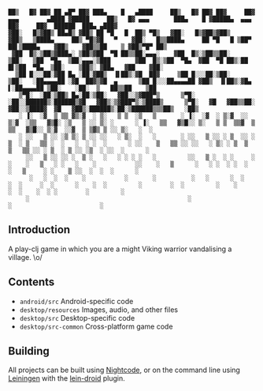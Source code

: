 ```
██▒   █▓ ██▓ ██ ▄█▀ ██▓ ███▄    █   ▄████     ██▒   █▓ ██▓ ██▓     ██▓    ▄▄▄        ▄████ ▓█████     ██▒   █▓ ▄▄▄       ███▄    █ ▓█████▄  ▄▄▄       ██▓     ██▓  ██████  ███▄ ▄███▓
▓██░   █▒▓██▒ ██▄█▒ ▓██▒ ██ ▀█   █  ██▒ ▀█▒   ▓██░   █▒▓██▒▓██▒    ▓██▒   ▒████▄     ██▒ ▀█▒▓█   ▀    ▓██░   █▒▒████▄     ██ ▀█   █ ▒██▀ ██▌▒████▄    ▓██▒    ▓██▒▒██    ▒ ▓██▒▀█▀ ██▒
 ▓██  █▒░▒██▒▓███▄░ ▒██▒▓██  ▀█ ██▒▒██░▄▄▄░    ▓██  █▒░▒██▒▒██░    ▒██░   ▒██  ▀█▄  ▒██░▄▄▄░▒███       ▓██  █▒░▒██  ▀█▄  ▓██  ▀█ ██▒░██   █▌▒██  ▀█▄  ▒██░    ▒██▒░ ▓██▄   ▓██    ▓██░
  ▒██ █░░░██░▓██ █▄ ░██░▓██▒  ▐▌██▒░▓█  ██▓     ▒██ █░░░██░▒██░    ▒██░   ░██▄▄▄▄██ ░▓█  ██▓▒▓█  ▄      ▒██ █░░░██▄▄▄▄██ ▓██▒  ▐▌██▒░▓█▄   ▌░██▄▄▄▄██ ▒██░    ░██░  ▒   ██▒▒██    ▒██
   ▒▀█░  ░██░▒██▒ █▄░██░▒██░   ▓██░░▒▓███▀▒      ▒▀█░  ░██░░██████▒░██████▒▓█   ▓██▒░▒▓███▀▒░▒████▒      ▒▀█░   ▓█   ▓██▒▒██░   ▓██░░▒████▓  ▓█   ▓██▒░██████▒░██░▒██████▒▒▒██▒   ░██▒
   ░ ▐░  ░▓  ▒ ▒▒ ▓▒░▓  ░ ▒░   ▒ ▒  ░▒   ▒       ░ ▐░  ░▓  ░ ▒░▓  ░░ ▒░▓  ░▒▒   ▓▒█░ ░▒   ▒ ░░ ▒░ ░      ░ ▐░   ▒▒   ▓▒█░░ ▒░   ▒ ▒  ▒▒▓  ▒  ▒▒   ▓▒█░░ ▒░▓  ░░▓  ▒ ▒▓▒ ▒ ░░ ▒░   ░  ░
   ░ ░░   ▒ ░░ ░▒ ▒░ ▒ ░░ ░░   ░ ▒░  ░   ░       ░ ░░   ▒ ░░ ░ ▒  ░░ ░ ▒  ░ ▒   ▒▒ ░  ░   ░  ░ ░  ░      ░ ░░    ▒   ▒▒ ░░ ░░   ░ ▒░ ░ ▒  ▒   ▒   ▒▒ ░░ ░ ▒  ░ ▒ ░░ ░▒  ░ ░░  ░      ░
     ░░   ▒ ░░ ░░ ░  ▒ ░   ░   ░ ░ ░ ░   ░         ░░   ▒ ░  ░ ░     ░ ░    ░   ▒   ░ ░   ░    ░           ░░    ░   ▒      ░   ░ ░  ░ ░  ░   ░   ▒     ░ ░    ▒ ░░  ░  ░  ░      ░
      ░   ░  ░  ░    ░           ░       ░          ░   ░      ░  ░    ░  ░     ░  ░      ░    ░  ░         ░        ░  ░         ░    ░          ░  ░    ░  ░ ░        ░         ░
     ░                                             ░                                                       ░                         ░
```

## Introduction

A play-clj game in which you are a might Viking warrior vandalising a village. \o/

## Contents

* `android/src` Android-specific code
* `desktop/resources` Images, audio, and other files
* `desktop/src` Desktop-specific code
* `desktop/src-common` Cross-platform game code

## Building

All projects can be built using [Nightcode](https://sekao.net/nightcode/), or on the command line using [Leiningen](https://github.com/technomancy/leiningen) with the [lein-droid](https://github.com/clojure-android/lein-droid) plugin.
